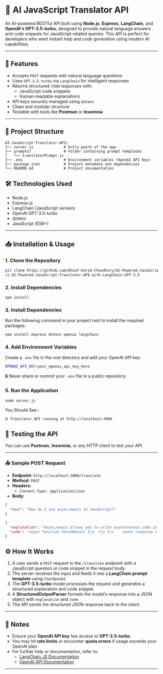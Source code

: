 # 🤖 AI JavaScript Translator API

An AI-powered RESTful API built using **Node.js**, **Express**, **LangChain**, and **OpenAI's GPT-3.5-turbo**, designed to provide natural language answers and code snippets for JavaScript-related queries. This API is perfect for developers who want instant help and code generation using modern AI capabilities.

---

## 🚀 Features

- Accepts `POST` requests with natural language questions
- Uses `GPT-3.5-turbo` via `LangChain` for intelligent responses
- Returns structured `JSON` responses with:
  - JavaScript code snippets
  - Human-readable explanations
- API keys securely managed using `dotenv`
- Clean and modular structure
- Testable with tools like **Postman** or **Insomnia**

---

## 📂 Project Structure

```text
AI-JavaScript-Translator-API/
├── server.js              # Entry point of the app
├── prompts/               # Folder containing prompt templates
│   └── translatorPrompt.js
├── .env                   # Environment variables (OpenAI API Key)
├── package.json           # Project metadata and dependencies
└── README.md              # Project documentation
```


## 🛠️ Technologies Used

- Node.js  
- Express.js  
- LangChain (JavaScript version)  
- OpenAI GPT-3.5-turbo  
- dotenv  
- JavaScript (ES6+)  

---

## 📥 Installation & Usage

### 1. Clone the Repository

```bash
git clone https://github.com/Ahnuf-Karim-Chowdhury/AI-Powered-JavaScript-Translator-API-with-LangChain-GPT-3.5.git
cd AI-Powered-JavaScript-Translator-API-with-LangChain-GPT-3.5
```
### 2. Install Dependencies

```bash
npm install
```
### 3. Install Dependencies

Run the following command in your project root to install the required packages:

```bash
npm install express dotenv openai langchain
```

### 4. Add Environment Variables
Create a `.env` file in the root directory and add your OpenAI API key:
```bash
OPENAI_API_KEY=your_openai_api_key_here
```
🔒 Never share or commit your `.env` file to a public repository.

### 5. Run the Application
```bash
node server.js
```
You Should See :
```bash
🌐 Translator API running at http://localhost:3000
```

## 🧪 Testing the API

You can use **Postman**, **Insomnia**, or any HTTP client to test your API.

---

### 📤 Sample POST Request

- **Endpoint:** `http://localhost:3000/translate`
- **Method:** `POST`
- **Headers:**
  - `Content-Type: application/json`
- **Body:**

```json
{
  "text": "How do I use async/await in JavaScript?"
}
```
```json
{
  "explanation": "Async/await allows you to write asynchronous code in a synchronous style...",
  "code": "async function fetchData() {\n  try {\n    const response = await fetch('url');\n    const data = await response.json();\n    console.log(data);\n  } catch (error) {\n    console.error(error);\n  }\n}"
}
```

## ⚙️ How It Works

1. A user sends a `POST` request to the `/translate` endpoint with a JavaScript question or code snippet in the request body.
2. The server receives the input and feeds it into a **LangChain prompt template** using `ChatOpenAI`.
3. The **GPT-3.5-turbo** model processes the request and generates a structured explanation and code snippet.
4. A **StructuredOutputParser** formats the model’s response into a JSON object with `explanation` and `code`.
5. The API sends the structured JSON response back to the client.

---

## 📌 Notes

- Ensure your **OpenAI API key** has access to **GPT-3.5-turbo**.
- You may hit **rate limits** or encounter **quota errors** if usage exceeds your OpenAI plan.
- For further help or documentation, refer to:
  - [LangChain JS Documentation](https://js.langchain.com)
  - [OpenAI API Documentation](https://platform.openai.com/docs)

---




